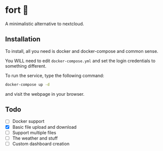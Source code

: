 # fort 🏰

A minimalistic alternative to nextcloud.

## Installation

To install, all you need is docker and docker-compose and common sense.

You WILL need to edit `docker-compose.yml` and set the login credentials to something different.

To run the service, type the following command:

```bash
docker-compose up -d
```

and visit the webpage in your browser.

## Todo

 - [ ] Docker support
 - [x] Basic file upload and download
 - [ ] Support multiple files
 - [ ] The weather and stuff
 - [ ] Custom dashboard creation
